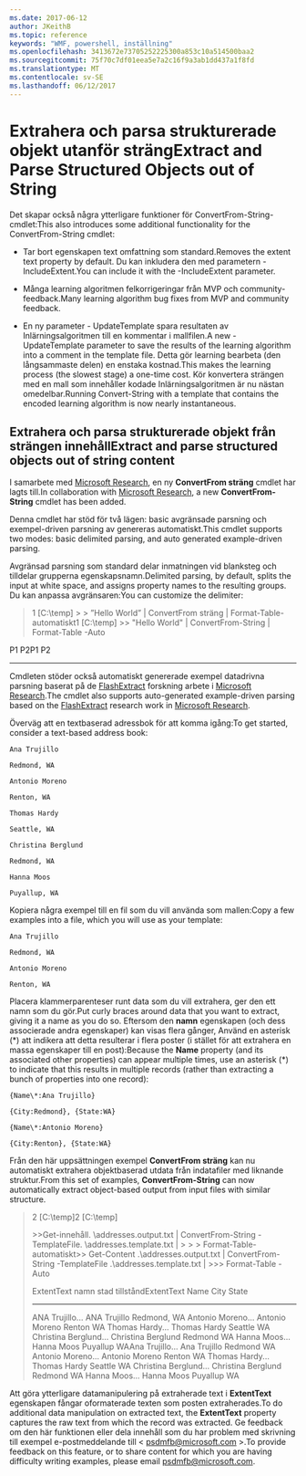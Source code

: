 ```yaml
---
ms.date: 2017-06-12
author: JKeithB
ms.topic: reference
keywords: "WMF, powershell, inställning"
ms.openlocfilehash: 3413672e73705252225300a853c10a514500baa2
ms.sourcegitcommit: 75f70c7df01eea5e7a2c16f9a3ab1dd437a1f8fd
ms.translationtype: MT
ms.contentlocale: sv-SE
ms.lasthandoff: 06/12/2017
---
```

# <a name="extract-and-parse-structured-objects-out-of-string"></a><span data-ttu-id="f58c4-102">Extrahera och parsa strukturerade objekt utanför sträng</span><span class="sxs-lookup"><span data-stu-id="f58c4-102">Extract and Parse Structured Objects out of String</span></span>
<span data-ttu-id="f58c4-103">Det skapar också några ytterligare funktioner för ConvertFrom-String-cmdlet:</span><span class="sxs-lookup"><span data-stu-id="f58c4-103">This also introduces some additional functionality for the ConvertFrom-String cmdlet:</span></span>

-   <span data-ttu-id="f58c4-104">Tar bort egenskapen text omfattning som standard.</span><span class="sxs-lookup"><span data-stu-id="f58c4-104">Removes the extent text property by default.</span></span> <span data-ttu-id="f58c4-105">Du kan inkludera den med parametern - IncludeExtent.</span><span class="sxs-lookup"><span data-stu-id="f58c4-105">You can include it with the -IncludeExtent parameter.</span></span>

-   <span data-ttu-id="f58c4-106">Många learning algoritmen felkorrigeringar från MVP och community-feedback.</span><span class="sxs-lookup"><span data-stu-id="f58c4-106">Many learning algorithm bug fixes from MVP and community feedback.</span></span>

-   <span data-ttu-id="f58c4-107">En ny parameter - UpdateTemplate spara resultaten av Inlärningsalgoritmen till en kommentar i mallfilen.</span><span class="sxs-lookup"><span data-stu-id="f58c4-107">A new -UpdateTemplate parameter to save the results of the learning algorithm into a comment in the template file.</span></span> <span data-ttu-id="f58c4-108">Detta gör learning bearbeta (den långsammaste delen) en enstaka kostnad.</span><span class="sxs-lookup"><span data-stu-id="f58c4-108">This makes the learning process (the slowest stage) a one-time cost.</span></span> <span data-ttu-id="f58c4-109">Kör konvertera strängen med en mall som innehåller kodade Inlärningsalgoritmen är nu nästan omedelbar.</span><span class="sxs-lookup"><span data-stu-id="f58c4-109">Running Convert-String with a template that contains the encoded learning algorithm is now nearly instantaneous.</span></span>


<a name="extract-and-parse-structured-objects-out-of-string-content"></a><span data-ttu-id="f58c4-110">Extrahera och parsa strukturerade objekt från strängen innehåll</span><span class="sxs-lookup"><span data-stu-id="f58c4-110">Extract and parse structured objects out of string content</span></span>
----------------------------------------------------------

<span data-ttu-id="f58c4-111">I samarbete med [Microsoft Research](http://research.microsoft.com/), en ny **ConvertFrom sträng** cmdlet har lagts till.</span><span class="sxs-lookup"><span data-stu-id="f58c4-111">In collaboration with [Microsoft Research](http://research.microsoft.com/), a new **ConvertFrom-String** cmdlet has been added.</span></span>

<span data-ttu-id="f58c4-112">Denna cmdlet har stöd för två lägen: basic avgränsade parsning och exempel-driven parsning av genereras automatiskt.</span><span class="sxs-lookup"><span data-stu-id="f58c4-112">This cmdlet supports two modes: basic delimited parsing, and auto generated example-driven parsing.</span></span>

<span data-ttu-id="f58c4-113">Avgränsad parsning som standard delar inmatningen vid blanksteg och tilldelar grupperna egenskapsnamn.</span><span class="sxs-lookup"><span data-stu-id="f58c4-113">Delimited parsing, by default, splits the input at white space, and assigns property names to the resulting groups.</span></span> <span data-ttu-id="f58c4-114">Du kan anpassa avgränsaren:</span><span class="sxs-lookup"><span data-stu-id="f58c4-114">You can customize the delimiter:</span></span>

> <span data-ttu-id="f58c4-115">1 \[C:\\temp\] &gt; &gt; ”Hello World” | ConvertFrom sträng | Format-Table-automatiskt</span><span class="sxs-lookup"><span data-stu-id="f58c4-115">1 \[C:\\temp\] &gt;&gt; "Hello World" | ConvertFrom-String | Format-Table -Auto</span></span>

<span data-ttu-id="f58c4-116">P1 P2</span><span class="sxs-lookup"><span data-stu-id="f58c4-116">P1    P2</span></span>
--    --

<span data-ttu-id="f58c4-117">Cmdleten stöder också automatiskt genererade exempel datadrivna parsning baserat på de [FlashExtract](http://research.microsoft.com/en-us/um/people/sumitg/flashextract.html) forskning arbete i [Microsoft Research](http://research.microsoft.com).</span><span class="sxs-lookup"><span data-stu-id="f58c4-117">The cmdlet also supports auto-generated example-driven parsing based on the [FlashExtract](http://research.microsoft.com/en-us/um/people/sumitg/flashextract.html) research work in [Microsoft Research](http://research.microsoft.com).</span></span>

<span data-ttu-id="f58c4-118">Överväg att en textbaserad adressbok för att komma igång:</span><span class="sxs-lookup"><span data-stu-id="f58c4-118">To get started, consider a text-based address book:</span></span>

    Ana Trujillo

    Redmond, WA

    Antonio Moreno

    Renton, WA

    Thomas Hardy

    Seattle, WA

    Christina Berglund

    Redmond, WA

    Hanna Moos

    Puyallup, WA

<span data-ttu-id="f58c4-119">Kopiera några exempel till en fil som du vill använda som mallen:</span><span class="sxs-lookup"><span data-stu-id="f58c4-119">Copy a few examples into a file, which you will use as your template:</span></span>

    Ana Trujillo

    Redmond, WA

    Antonio Moreno

    Renton, WA

   

<span data-ttu-id="f58c4-120">Placera klammerparenteser runt data som du vill extrahera, ger den ett namn som du gör.</span><span class="sxs-lookup"><span data-stu-id="f58c4-120">Put curly braces around data that you want to extract, giving it a name as you do so.</span></span> <span data-ttu-id="f58c4-121">Eftersom den **namn** egenskapen (och dess associerade andra egenskaper) kan visas flera gånger, Använd en asterisk (\*) att indikera att detta resulterar i flera poster (i stället för att extrahera en massa egenskaper till en post):</span><span class="sxs-lookup"><span data-stu-id="f58c4-121">Because the **Name** property (and its associated other properties) can appear multiple times, use an asterisk (\*) to indicate that this results in multiple records (rather than extracting a bunch of properties into one record):</span></span>

    {Name\*:Ana Trujillo}

    {City:Redmond}, {State:WA}

    {Name\*:Antonio Moreno}

    {City:Renton}, {State:WA}

<span data-ttu-id="f58c4-122">Från den här uppsättningen exempel **ConvertFrom sträng** kan nu automatiskt extrahera objektbaserad utdata från indatafiler med liknande struktur.</span><span class="sxs-lookup"><span data-stu-id="f58c4-122">From this set of examples, **ConvertFrom-String** can now automatically extract object-based output from input files with similar structure.</span></span>

> <span data-ttu-id="f58c4-123">2 \[C:\\temp\]</span><span class="sxs-lookup"><span data-stu-id="f58c4-123">2 \[C:\\temp\]</span></span>
>
> <span data-ttu-id="f58c4-124">&gt;&gt;Get-innehåll. \\addresses.output.txt | ConvertFrom-String - TemplateFile. \\addresses.template.txt | &gt; &gt; &gt; Format-Table-automatiskt</span><span class="sxs-lookup"><span data-stu-id="f58c4-124">&gt;&gt; Get-Content .\\addresses.output.txt | ConvertFrom-String -TemplateFile .\\addresses.template.txt | &gt;&gt;&gt; Format-Table -Auto</span></span>
>
> <span data-ttu-id="f58c4-125">ExtentText namn stad tillstånd</span><span class="sxs-lookup"><span data-stu-id="f58c4-125">ExtentText                     Name               City     State</span></span>
> ----------                     ----               ----     -----
> <span data-ttu-id="f58c4-126">ANA Trujillo...                ANA Trujillo Redmond, WA Antonio Moreno...              Antonio Moreno Renton WA Thomas Hardy...                Thomas Hardy Seattle WA Christina Berglund...          Christina Berglund Redmond WA Hanna Moos...                  Hanna Moos Puyallup WA</span><span class="sxs-lookup"><span data-stu-id="f58c4-126">Ana Trujillo...                Ana Trujillo       Redmond  WA Antonio Moreno...              Antonio Moreno     Renton   WA Thomas Hardy...                Thomas Hardy       Seattle  WA Christina Berglund...          Christina Berglund Redmond  WA Hanna Moos...                  Hanna Moos         Puyallup WA</span></span>

<span data-ttu-id="f58c4-127">Att göra ytterligare datamanipulering på extraherade text i **ExtentText** egenskapen fångar oformaterade texten som posten extraherades.</span><span class="sxs-lookup"><span data-stu-id="f58c4-127">To do additional data manipulation on extracted text, the **ExtentText** property captures the raw text from which the record was extracted.</span></span> <span data-ttu-id="f58c4-128">Ge feedback om den här funktionen eller dela innehåll som du har problem med skrivning till exempel e-postmeddelande till < psdmfb@microsoft.com >.</span><span class="sxs-lookup"><span data-stu-id="f58c4-128">To provide feedback on this feature, or to share content for which you are having difficulty writing examples, please email <psdmfb@microsoft.com>.</span></span>

